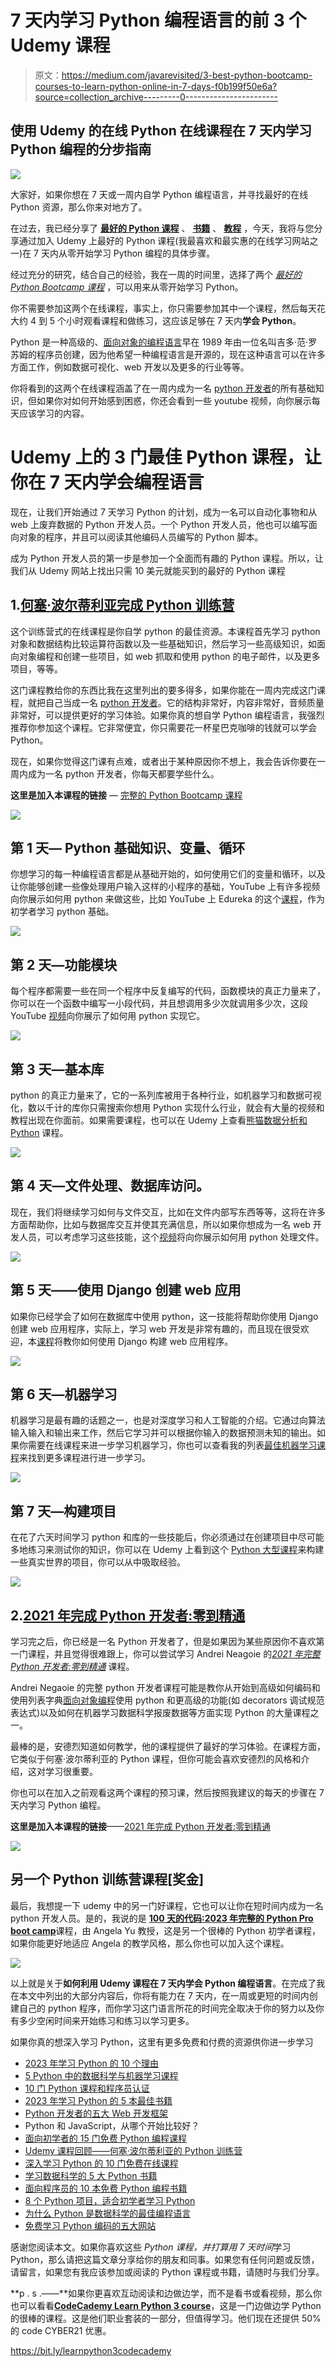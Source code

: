# 7 天内学习 Python 编程语言的前 3 个 Udemy 课程

> 原文：<https://medium.com/javarevisited/3-best-python-bootcamp-courses-to-learn-python-online-in-7-days-f0b199f50e6a?source=collection_archive---------0----------------------->

## 使用 Udemy 的在线 Python 在线课程在 7 天内学习 Python 编程的分步指南

[![](img/b161eea2e758312fae7a1d3d465a0e55.png)](https://click.linksynergy.com/deeplink?id=JVFxdTr9V80&mid=39197&murl=https%3A%2F%2Fwww.udemy.com%2Fcourse%2Fcomplete-python-bootcamp%2F)

大家好，如果你想在 7 天或一周内自学 Python 编程语言，并寻找最好的在线 Python 资源，那么你来对地方了。

在过去，我已经分享了 [**最好的 Python 课程**](/javarevisited/10-best-python-3-courses-on-udemy-ddd4e3ec5dbf) 、 [**书籍**](https://javinpaul.medium.com/best-python-books-a93d1a0d842d) 、 [**教程**](/javarevisited/10-free-python-tutorials-and-courses-from-google-microsoft-and-coursera-for-beginners-96b9ad20b4e6) ，今天，我将与您分享通过加入 Udemy 上最好的 Python 课程(我最喜欢和最实惠的在线学习网站之一)在 7 天内从零开始学习 Python 编程的具体步骤。

经过充分的研究，结合自己的经验，我在一周的时间里，选择了两个 [*最好的 Python Bootcamp 课程*](https://becominghuman.ai/7-best-python-online-courses-for-beginners-to-learn-programming-abe12cecb1ad) ，可以用来从零开始学习 Python。

你不需要参加这两个在线课程，事实上，你只需要参加其中一个课程，然后每天花大约 4 到 5 个小时观看课程和做练习，这应该足够在 7 天内**学会 Python**。

Python 是一种高级的、[面向对象的编程语言](/javarevisited/my-favorite-courses-to-learn-object-oriented-programming-and-design-in-2019-197bab351733?source=---------103------------------)早在 1989 年由一位名叫吉多·范·罗苏姆的程序员创建，因为他希望一种编程语言是开源的，现在这种语言可以在许多方面工作，例如数据可视化、web 开发以及更多的行业等等。

你将看到的这两个在线课程涵盖了在一周内成为一名 [python 开发者](https://javarevisited.blogspot.com/2019/01/10-web-development-frameworks-fullstack-developer-should-learn.html)的所有基础知识，但如果你对如何开始感到困惑，你还会看到一些 youtube 视频，向你展示每天应该学习的内容。

# Udemy 上的 3 门最佳 Python 课程，让你在 7 天内学会编程语言

现在，让我们开始通过 7 天学习 Python 的计划，成为一名可以自动化事物和从 web 上废弃数据的 Python 开发人员。一个 Python 开发人员，他也可以编写面向对象的程序，并且可以阅读其他编码人员编写的 Python 脚本。

成为 Python 开发人员的第一步是参加一个全面而有趣的 Python 课程。所以，让我们从 Udemy 网站上找出只需 10 美元就能买到的最好的 Python 课程

## 1.[何塞·波尔蒂利亚完成 Python 训练营](https://click.linksynergy.com/deeplink?id=JVFxdTr9V80&mid=39197&murl=https%3A%2F%2Fwww.udemy.com%2Fcourse%2Fcomplete-python-bootcamp%2F)

这个训练营式的在线课程是你自学 python 的最佳资源。本课程首先学习 python 对象和数据结构比较运算符函数以及一些基础知识，然后学习一些高级知识，如面向对象编程和创建一些项目，如 web 抓取和使用 python 的电子邮件，以及更多项目，等等。

这门课程教给你的东西比我在这里列出的要多得多，如果你能在一周内完成这门课程，就把自己当成一名 [python 开发者](/javarevisited/8-advanced-python-programming-courses-for-intermediate-programmer-cc3bd47a4d19)。它的结构非常好，内容非常好，音频质量非常好，可以提供更好的学习体验。如果你真的想自学 Python 编程语言，我强烈推荐你参加这个课程。它非常便宜，你只需要花一杯星巴克咖啡的钱就可以学会 Python。

现在，如果你觉得这门课有点难，或者出于某种原因你不想上，我会告诉你要在一周内成为一名 python 开发者，你每天都要学些什么。

**这里是加入本课程的链接** — [完整的 Python Bootcamp 课程](https://click.linksynergy.com/deeplink?id=JVFxdTr9V80&mid=39197&murl=https%3A%2F%2Fwww.udemy.com%2Fcourse%2Fcomplete-python-bootcamp%2F)

[![](img/af83e22c5e607d03cd2959961e1f5910.png)](https://click.linksynergy.com/deeplink?id=JVFxdTr9V80&mid=39197&murl=https%3A%2F%2Fwww.udemy.com%2Fcourse%2Fcomplete-python-bootcamp%2F)

## 第 1 天— Python 基础知识、变量、循环

你想学习的每一种编程语言都是从基础开始的，如何使用它们的变量和循环，以及让你能够创建一些像处理用户输入这样的小程序的基础，YouTube 上有许多视频向你展示如何用 python 来做这些，比如 YouTube 上 Edureka 的这个[课程](https://click.linksynergy.com/deeplink?id=JVFxdTr9V80&mid=39197&murl=https%3A%2F%2Fwww.udemy.com%2Fcourse%2Fcomplete-python-bootcamp%2F)，作为初学者学习 python 基础。

[![](img/3472fb9162b34d9fedb7b2ba9035c7ae.png)](https://www.java67.com/2020/05/top-5-courses-to-learn-python-in-depth.html)

## 第 2 天—功能模块

每个程序都需要一些在同一个程序中反复编写的代码，函数模块的真正力量来了，你可以在一个函数中编写一小段代码，并且想调用多少次就调用多少次，这段 YouTube [视频](https://www.youtube.com/watch?v=qbWBhyGmCs0)向你展示了如何用 python 实现它。

[![](img/8a5345ef763561a44001970407b9e135.png)](https://www.java67.com/2018/02/5-free-python-online-courses-for-beginners.html)

## 第 3 天—基本库

python 的真正力量来了，它的一系列库被用于各种行业，如机器学习和数据可视化，数以千计的库你只需搜索你想用 Python 实现什么行业，就会有大量的视频和教程出现在你面前。如果需要课程，也可以在 Udemy 上查看[熊猫数据分析和 Python](https://click.linksynergy.com/deeplink?id=JVFxdTr9V80&mid=39197&murl=https%3A%2F%2Fwww.udemy.com%2Fcourse%2Fdata-analysis-with-pandas%2F) 课程。

[![](img/4d651a9152625bdcd09b0bc11f68b47a.png)](https://click.linksynergy.com/deeplink?id=JVFxdTr9V80&mid=39197&murl=https%3A%2F%2Fwww.udemy.com%2Fcourse%2Fdata-analysis-with-pandas%2F)

## 第 4 天—文件处理、数据库访问。

现在，我们将继续学习如何与文件交互，比如在文件内部写东西等等，这将在许多方面帮助你，比如与数据库交互并使其充满信息，所以如果你想成为一名 web 开发人员，可以考虑学习这些技能，这个[视频](https://www.youtube.com/watch?v=aequTxAvQq4)将向你展示如何用 python 处理文件。

[![](img/07ee758c5b83da63e4f340b4b94feea7.png)](https://javarevisited.blogspot.com/2019/10/top-5-courses-to-learn-pandas-for-data-analysis-python.html)

## 第 5 天——使用 Django 创建 web 应用

如果你已经学会了如何在数据库中使用 python，这一技能将帮助你使用 Django 创建 web 应用程序，实际上，学习 web 开发是非常有趣的，而且现在很受欢迎，本[课程](https://click.linksynergy.com/deeplink?id=JVFxdTr9V80&mid=39197&murl=https%3A%2F%2Fwww.udemy.com%2Fcourse%2Fpython-and-django-full-stack-web-developer-bootcamp%2F)将教你如何使用 Django 构建 web 应用程序。

[![](img/2220ae3c7f2e95cc275034a71a491cf6.png)](https://click.linksynergy.com/deeplink?id=JVFxdTr9V80&mid=39197&murl=https%3A%2F%2Fwww.udemy.com%2Fcourse%2Fpython-and-django-full-stack-web-developer-bootcamp%2F)

## 第 6 天—机器学习

机器学习是最有趣的话题之一，也是对深度学习和人工智能的介绍。它通过向算法输入输入和输出来工作，然后它学习并可以根据你输入的数据预测未知的输出。如果你需要在线课程来进一步学习机器学习，你也可以查看我的列表[最佳机器学习课程](/javarevisited/top-10-machine-learning-and-data-science-certifications-and-training-courses-for-beginners-and-a6308497b764)来找到更多课程进行进一步学习。

[![](img/00873c00fc6cde3e1a848c93a2bee2f3.png)](https://click.linksynergy.com/fs-bin/click?id=JVFxdTr9V80&subid=0&offerid=323058.1&type=10&tmpid=14538&RD_PARM1=https%3A%2F%2Fwww.udemy.com%2Fmachinelearning%2F)

## 第 7 天—构建项目

在花了六天时间学习 python 和库的一些技能后，你必须通过在创建项目中尽可能多地练习来测试你的知识，你可以在 Udemy 上看到这个 [Python 大型课程](https://click.linksynergy.com/deeplink?id=JVFxdTr9V80&mid=39197&murl=https%3A%2F%2Fwww.udemy.com%2Fcourse%2Fthe-python-mega-course%2F)来构建一些真实世界的项目，你可以从中吸取经验。

[![](img/1329b60728ae5a44e8adea7b04f2d882.png)](https://click.linksynergy.com/deeplink?id=JVFxdTr9V80&mid=39197&murl=https%3A%2F%2Fwww.udemy.com%2Fcourse%2Fthe-python-mega-course%2F)

## 2.[2021 年完成 Python 开发者:零到精通](https://click.linksynergy.com/deeplink?id=JVFxdTr9V80&mid=39197&murl=https%3A%2F%2Fwww.udemy.com%2Fcourse%2Fcomplete-python-developer-zero-to-mastery%2F)

学习完之后，你已经是一名 Python 开发者了，但是如果因为某些原因你不喜欢第一门课程，并且觉得很难跟上，你可以尝试学习 Andrei Neagoie 的[*2021 年完整 Python 开发者:零到精通*](https://click.linksynergy.com/deeplink?id=JVFxdTr9V80&mid=39197&murl=https%3A%2F%2Fwww.udemy.com%2Fcourse%2Fcomplete-python-developer-zero-to-mastery%2F) 课程。

Andrei Negaoie 的完整 python 开发者课程可能是教你从开始到高级如何编码和使用列表字典[面向对象编程](/javarevisited/6-best-object-oriented-programming-books-and-courses-for-beginners-d46235cbda49)使用 python 和更高级的功能(如 decorators 调试规范表达式)以及如何在机器学习数据科学报废数据等方面实现 Python 的大量课程之一。

最棒的是，安德烈知道如何教学，他的课程提供了最好的学习体验。在课程方面，它类似于何塞·波尔蒂利亚的 Python 课程，但你可能会喜欢安德烈的风格和介绍，这对学习很重要。

你也可以在加入之前观看这两个课程的预习课，然后按照我建议的每天的步骤在 7 天内学习 Python 编程。

**这里是加入本课程的链接**——[2021 年完成 Python 开发者:零到精通](https://click.linksynergy.com/deeplink?id=JVFxdTr9V80&mid=39197&murl=https%3A%2F%2Fwww.udemy.com%2Fcourse%2Fcomplete-python-developer-zero-to-mastery%2F)

[![](img/4a46da2e62b63847998e9d2098a2909e.png)](https://click.linksynergy.com/deeplink?id=JVFxdTr9V80&mid=39197&murl=https%3A%2F%2Fwww.udemy.com%2Fcourse%2Fcomplete-python-developer-zero-to-mastery%2F)

## 另一个 Python 训练营课程[奖金]

最后，我想提一下 udemy 中的另一门好课程，它也可以让你在短时间内成为一名 python 开发人员。是的，我说的是 [**100 天的代码:2023 年完整的 Python Pro boot camp**](https://click.linksynergy.com/deeplink?id=JVFxdTr9V80&mid=39197&murl=https%3A%2F%2Fwww.udemy.com%2Fcourse%2F100-days-of-code%2F)课程，由 Angela Yu 教授，这是另一个很棒的 Python 初学者课程，如果你能更好地适应 Angela 的教学风格，那么你也可以加入这个课程。

[![](img/425a81654ea31a3009df25d7599028d5.png)](https://click.linksynergy.com/deeplink?id=JVFxdTr9V80&mid=39197&murl=https%3A%2F%2Fwww.udemy.com%2Fcourse%2F100-days-of-code%2F)

以上就是关于**如何利用 Udemy 课程在 7 天内学会 Python 编程语言**。在完成了我在本文中列出的大部分内容后，你将有能力在 7 天内，在一周或更短的时间内创建自己的 python 程序，而你学习这门语言所花的时间完全取决于你的努力以及你有多少空闲时间来开始练习和练习以学习更多。

如果你真的想深入学习 Python，这里有更多免费和付费的资源供你进一步学习

*   [2023 年学习 Python 的 10 个理由](https://javarevisited.blogspot.com/2018/05/10-reasons-to-learn-python-programming.html)
*   [5 Python 中的数据科学与机器学习课程](https://javarevisited.blogspot.com/2018/03/top-5-data-science-and-machine-learning-online-courses-to-learn-online.html)
*   [10 门 Python 课程和程序员认证](https://javarevisited.blogspot.com/2020/02/10-best-coursera-courses--for-python.html)
*   [2023 年学习 Python 的 5 本最佳书籍](/javarevisited/best-python-books-a93d1a0d842d)
*   [Python 开发者的五大 Web 开发框架](https://javarevisited.blogspot.com/2019/04/top-5-python-web-development-frameworks.html)
*   Python 和 JavaScript，从哪个开始比较好？
*   [面向初学者的 15 门免费 Python 编程课程](/swlh/5-free-python-courses-for-beginners-to-learn-online-e1ca90687caf)
*   [Udemy 课程回顾——何塞·波尔蒂利亚的 Python 训练营](https://javarevisited.blogspot.com/2020/10/the-complete-python-bootcamp-go-from-zero-to-hero-udemy-course-review.html)
*   [深入学习 Python 的 10 门免费在线课程](https://javarevisited.blogspot.com/2018/12/10-free-python-courses-for-programmers.html)
*   [学习数据科学的 5 大 Python 书籍](https://javarevisited.blogspot.com/2019/08/top-5-python-books-for-data-science-and-machine-learning.html)
*   [面向程序员的 10 本免费 Python 编程书籍](http://www.java67.com/2017/05/top-7-free-python-programming-books-pdf-online-download.html)
*   [8 个 Python 项目，适合初学者学习 Python](/javarevisited/8-projects-you-can-buil-to-learn-python-in-2020-251dd5350d56)
*   [为什么 Python 是数据科学的最佳编程语言](https://javarevisited.blogspot.com/2020/05/why-python-is-best-programming-language.html)
*   [免费学习 Python 编码的五大网站](https://javarevisited.blogspot.com/2019/09/5-websites-to-learn-python-for-free.html)

感谢您阅读本文。如果你喜欢这些 *Python 课程，并打算用 7 天时间*学习 Python，那么请把这篇文章分享给你的朋友和同事。如果您有任何问题或反馈，请留言，如果您有我应该参加或阅读的 Python 课程或书籍，请随时与我们分享。

**p . s .——**如果你更喜欢互动阅读和边做边学，而不是看书或看视频，那么你也可以看看[**CodeCademy Learn Python 3 course**](https://bit.ly/learnpython3codecademy)，这是一门边做边学 Python 的很棒的课程。这是他们职业套装的一部分，但值得学习。他们现在还提供 50%的 code CYBER21 优惠。

<https://bit.ly/learnpython3codecademy> 